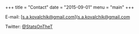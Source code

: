 +++
title = "Contact"
date = "2015-09-01"
menu = "main"
+++

E-mail: [s.a.kovalchik@gmail.com](s.a.kovalchik@gmail.com
                                  
Twitter: [@StatsOnTheT](@StatsOnTheT)
